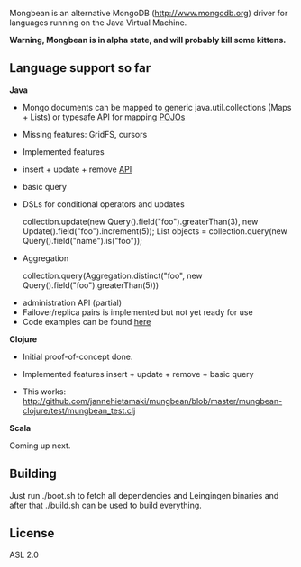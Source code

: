 Mongbean is an alternative MongoDB (http://www.mongodb.org) driver for languages running on the Java Virtual Machine.

**Warning, Mongbean is in alpha state, and will probably kill some kittens.**

Language support so far
-----------------------

**Java**

* Mongo documents can be mapped to generic java.util.collections (Maps + Lists) or typesafe API for mapping [POJOs](http://github.com/jannehietamaki/mungbean/blob/master/mungbean-java/src/test/java/mungbean/pojo/PojoWithIdIntegrationTest.java)

* Missing features: GridFS, cursors
* Implemented features 
- insert + update + remove [API](http://github.com/jannehietamaki/mungbean/blob/master/mungbean-java/src/main/java/mungbean/DBCollection.java)
- basic query 
- DSLs for conditional operators and updates

    collection.update(new Query().field("foo").greaterThan(3), new Update().field("foo").increment(5));
    List<DomainObject> objects = collection.query(new Query().field("name").is("foo"));

- Aggregation

    collection.query(Aggregation.distinct("foo", new Query().field("foo").greaterThan(5)))    

* administration API (partial)
* Failover/replica pairs is implemented but not yet ready for use
* Code examples can be found [here](http://github.com/jannehietamaki/mungbean/blob/master/mungbean-java/src/test/java/mungbean/MongoIntegrationTest.java)


**Clojure**

- Initial proof-of-concept done.

- Implemented features insert + update + remove + basic query

- This works: http://github.com/jannehietamaki/mungbean/blob/master/mungbean-clojure/test/mungbean_test.clj

**Scala**

Coming up next.

Building
--------

Just run ./boot.sh to fetch all dependencies and Leingingen binaries and after that ./build.sh can be used to build everything.

License
-------
ASL 2.0



